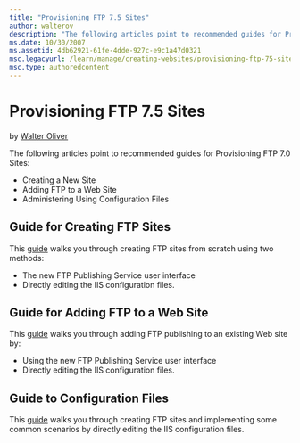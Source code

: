 ```yaml
---
title: "Provisioning FTP 7.5 Sites"
author: walterov
description: "The following articles point to recommended guides for Provisioning FTP 7.0 Sites: Creating a New Site Adding FTP to a Web Site Administering Using Configura..."
ms.date: 10/30/2007
ms.assetid: 4db62921-61fe-4dde-927c-e9c1a47d0321
msc.legacyurl: /learn/manage/creating-websites/provisioning-ftp-75-sites
msc.type: authoredcontent
---
```

Provisioning FTP 7.5 Sites
====================
by [Walter Oliver](https://github.com/walterov)

The following articles point to recommended guides for Provisioning FTP 7.0 Sites:

- Creating a New Site
- Adding FTP to a Web Site
- Administering Using Configuration Files

## Guide for Creating FTP Sites

This [guide](../../publish/using-the-ftp-service/creating-a-new-ftp-site-in-iis-7.md "Creating a New FTP Site") walks you through creating FTP sites from scratch using two methods:

- The new FTP Publishing Service user interface
- Directly editing the IIS configuration files.

## Guide for Adding FTP to a Web Site

This [guide](../../publish/using-the-ftp-service/adding-ftp-publishing-to-a-web-site-in-iis-7.md "Addinf FTP to a Web Site") walks you through adding FTP publishing to an existing Web site by:

- Using the new FTP Publishing Service user interface
- Directly editing the IIS configuration files.

## Guide to Configuration Files

This [guide](../../publish/using-the-ftp-service/index.md "Administering using Configuration Files") walks you through creating FTP sites and implementing some common scenarios by directly editing the IIS configuration files.
